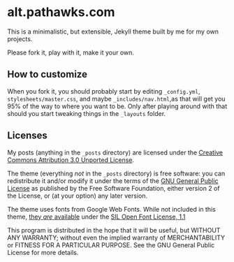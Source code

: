 alt.pathawks.com
================

This is a minimalistic, but extensible, Jekyll theme built by me for my own projects.

Please fork it, play with it, make it your own.

How to customize
----------------

When you fork it, you should probably start by editing `_config.yml`, `stylesheets/master.css`, and maybe `_includes/nav.html`,as that will get you 95% of the way to where you want to be. Only after playing around with that should you start tweaking things in the `_layouts` folder.

Licenses
--------

My posts (anything in the `_posts` directory) are licensed under the [Creative Commons Attribution 3.0 Unported License](http://creativecommons.org/licenses/by/3.0/).

The theme (everything _not_ in the `_posts` directory) is free software: you can redistribute it and/or modify it under the terms of the [GNU General Public License](http://www.gnu.org/licenses/gpl-2.0.html) as published by the Free Software Foundation, either version 2 of the License, or (at your option) any later version.

The theme uses fonts from Google Web Fonts. While not included in this theme, [they _are_ available](http://www.google.com/webfonts#UsePlace:use/Collection:Source+Sans+Pro:400,700,400italic,700italic|Source+Code+Pro:400,700|Play) under the [SIL Open Font License, 1.1](http://scripts.sil.org/OFL)

This program is distributed in the hope that it will be useful, but WITHOUT ANY WARRANTY; without even the implied warranty of MERCHANTABILITY or FITNESS FOR A PARTICULAR PURPOSE.  See the GNU General Public License for more details.

